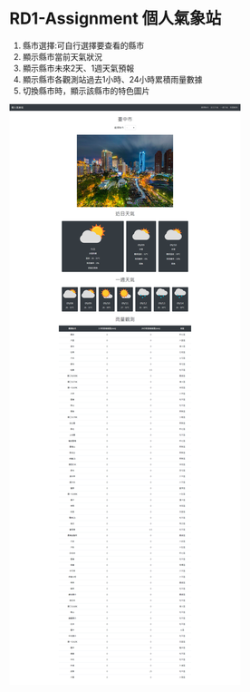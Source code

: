# RD1-Assignment 個人氣象站
1. 縣市選擇:可自行選擇要查看的縣市
1. 顯示縣市當前天氣狀況
1. 顯示縣市未來2天、1週天氣預報
1. 顯示縣市各觀測站過去1小時、24小時累積雨量數據 
1. 切換縣市時，顯示該縣市的特色圖片

![](./readme_img/weather.png)